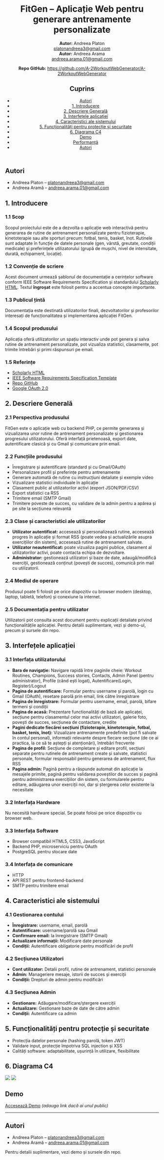 <!DOCTYPE html>
<html lang="ro" prefix="scholarly: http://scholarly-html.org/vocab#">
<head>
  <meta charset="UTF-8">
  <title>FitGen – Aplicație Web pentru generare antrenamente personalizate</title>
  <meta name="author" content="Andreea Platon, Andreea Aramă">
  <meta name="description" content="Documentație completă pentru FitGen, aplicație web de generare antrenamente personalizate.">
  <link rel="canonical" href="https://github.com/A-2WorkoutWebGenerator/A-2WorkoutWebGenerator">
</head>
<body typeof="scholarly:ScholarlyArticle">
<header>
  <h1 property="scholarly:title">FitGen – Aplicație Web pentru generare antrenamente personalizate</h1>
  <p>
    <strong>Autor:</strong> <span property="scholarly:author">Andreea Platon</span><br>
    <a href="mailto:platonandreea3@gmail.com">platonandreea3@gmail.com</a><br>
    <strong>Autor:</strong> <span property="scholarly:author">Andreea Arama</span><br>
    <a href="mailto:andreea.arama.01@gmail.com">andreea.arama.01@gmail.com</a>
  </p>
  <p>
    <strong>Repo GitHub:</strong> <a href="https://github.com/A-2WorkoutWebGenerator/A-2WorkoutWebGenerator">https://github.com/A-2WorkoutWebGenerator/A-2WorkoutWebGenerator</a>
  </p>
  <nav>
    <h2>Cuprins</h2>
    <ul>
      <li><a href="#autori">Autori</a></li>
      <li><a href="#1-introducere">1. Introducere</a></li>
      <li><a href="#2-descriere-generala">2. Descriere Generală</a></li>
      <li><a href="#3-interfetele-aplicatiei">3. Interfețele aplicației</a></li>
      <li><a href="#4-caracteristici-ale-sistemului">4. Caracteristici ale sistemului</a></li>
      <li><a href="#5-functionalitati-pentru-protectie-si-securitate">5. Funcționalități pentru protecție și securitate</a></li>
      <li><a href="#6-diagrama-c4">6. Diagrama C4</a></li>
      <li><a href="#demo">Demo</a></li>
      <li><a href="#performance">Performanță</a></li>
      <li><a href="#autori">Autori</a></li>
    </ul>
  </nav>
</header>

<main>
  <section id="autori" typeof="scholarly:ContributorRole">
    <h2>Autori</h2>
    <ul>
      <li>
        <span property="scholarly:author">Andreea Platon</span> – <a href="mailto:andreeaplaton20@gmail.com">platonandreea3@gmail.com</a>
      </li>
      <li>
        <span property="scholarly:author">Andreea Aramă</span> – <a href="mailto:andreeaplaton20@gmail.com">andreea.arama.01@gmail.com</a>
      </li>
    </ul>
  </section>

  <section id="1-introducere" typeof="scholarly:Introduction">
    <h2>1. Introducere</h2>
    <section id="11-scop">
      <h3>1.1 Scop</h3>
      <p>
        Scopul proiectului este de a dezvolta o aplicație web interactivă pentru generarea de rutine de antrenament personalizate pentru fizioterapie, kinetoterapie sau alte sporturi precum: fotbal, tenis, basket, înot. Rutinele sunt adaptate în funcție de datele personale (gen, vârstă, greutate, condiții medicale) și preferințele utilizatorului (grupă de mușchi, nivel de intensitate, durată, echipament, locație).
      </p>
    </section>
    <section id="12-conventie-de-scriere">
      <h3>1.2 Convenție de scriere</h3>
      <p>
        Acest document urmează șablonul de documentație a cerințelor software conform IEEE Software Requirements Specification și standardului <a href="https://scholarly-html.org/">Scholarly HTML</a>. Textul <strong>îngroșat</strong> este folosit pentru a accentua concepte importante.
      </p>
    </section>
    <section id="13-publicul-tinta">
      <h3>1.3 Publicul țintă</h3>
      <p>
        Documentația este destinată utilizatorilor finali, dezvoltatorilor și profesorilor interesați de funcționalitatea și implementarea aplicației FitGen.
      </p>
    </section>
    <section id="14-scopul-produsului">
      <h3>1.4 Scopul produsului</h3>
      <p>
        Aplicația oferă utilizatorilor un spațiu interactiv unde pot genera și salva rutine de antrenament personalizate, pot vizualiza statistici, clasamente, pot trimite întrebări și primi răspunsuri pe email.
      </p>
    </section>
    <section id="15-referinte">
      <h3>1.5 Referințe</h3>
      <ul>
        <li><a href="https://scholarly-html.org/">Scholarly HTML</a></li>
        <li><a href="https://github.com/hhru/template-srs">IEEE Software Requirements Specification Template</a></li>
        <li><a href="https://github.com/A-2WorkoutWebGenerator/A-2WorkoutWebGenerator">Repo GitHub</a></li>
        <li><a href="https://developers.google.com/identity/protocols/oauth2">Google OAuth 2.0</a></li>
      </ul>
    </section>
  </section>

  <section id="2-descriere-generala" typeof="scholarly:Background">
    <h2>2. Descriere Generală</h2>
    <section id="21-perspectiva-produsului">
      <h3>2.1 Perspectiva produsului</h3>
      <p>
        FitGen este o aplicație web cu backend PHP, ce permite generarea și vizualizarea unor rutine de antrenament personalizate și gestionarea progresului utilizatorului. Oferă interfață prietenoasă, export date, autentificare clasică și cu Gmail și comunicare prin email.
      </p>
    </section>
    <section id="22-functiile-produsului">
      <h3>2.2 Funcțiile produsului</h3>
      <ul>
        <li>Înregistrare și autentificare (standard și cu Gmail/OAuth)</li>
        <li>Personalizare profil și preferințe pentru antrenamente</li>
        <li>Generare automată de rutine cu instrucțiuni detaliate și exemple video</li>
        <li>Vizualizare statistici individuale în aplicație</li>
        <li>Clasament public al utilizatorilor activi (export JSON/PDF/CSV)</li>
        <li>Export statistici ca RSS</li>
        <li>Trimitere email (SMTP Gmail)</li>
        <li>Trimitere poveste de succes, cu validare de la admin pentru a apărea și pe site la secțiunea relevantă</li>
      </ul>
    </section>
    <section id="23-clase-si-caracteristici-ale-utilizatorilor">
      <h3>2.3 Clase și caracteristici ale utilizatorilor</h3>
      <ul>
        <li><strong>Utilizator autentificat:</strong> accesează și personalizează rutine, accesează progres în aplicație și format RSS (poate vedea și actualizările asupra exercițiilor din sistem), accesează rutine de antrenament salvate.</li>
        <li><strong>Utilizator neautentificat:</strong> poate vizualiza pagini publice, clasament al utilizatorilor activi, poate contacta echipa de dezvoltare.</li>
        <li><strong>Administrator:</strong> gestionează utilizatori și baze de date, adaugă/modifică exerciții, gestionează conținut (povești de succes), comunică prin mail cu utilizatorii.</li>
      </ul>
    </section>
    <section id="24-mediul-de-operare">
      <h3>2.4 Mediul de operare</h3>
      <p>
        Produsul poate fi folosit pe orice dispozitiv cu browser modern (desktop, laptop, tabletă, telefon) și conexiune la internet.
      </p>
    </section>
    <section id="25-documentatia-pentru-utilizator">
      <h3>2.5 Documentația pentru utilizator</h3>
      <p>
        Utilizatorii pot consulta acest document pentru explicații detaliate privind funcționalitățile aplicației. Pentru detalii suplimentare, vezi și demo-ul, precum și sursele din repo.
      </p>
    </section>
  </section>

  <section id="3-interfetele-aplicatiei" typeof="scholarly:Methods">
    <h2>3. Interfețele aplicației</h2>
    <section id="31-interfata-utilizatorului">
      <h3>3.1 Interfața utilizatorului</h3>
      <ul>
        <li><strong>Bara de navigație:</strong> Navigare rapidă între paginile cheie: Workout Routines, Champions, Success stories, Contacts, Admin Panel (pentru administrator), 
        Profile (când ești logat), Autentificare(Login, Register)/Logout</li>
        <li><strong>Pagina de autentificare:</strong> Formular pentru username și parolă, login cu Gmail (OAuth), resetare parolă prin email, link către înregistrare</li>
        <li><strong>Pagina de înregistrare:</strong> Formular pentru username, email, parolă, bifare termeni și condiții</li>
        <li><strong>Pagina de acasă:</strong> Prezentare functionalități de bază ale aplicaței, secțiune pentru clasamentul celor mai activi utilizatori, galerie foto, povești de succes, secțiunea de contactare, credite</li>
        <li><strong>Pagini dedicate fiecărei secțiuni (fizioterapie, kinetoterapie, fotbal, basket, tenis, înot):</strong> Vizualizare antrenamente predefinite (pot fi salvate în contul personal), informații relevante despre fiecare secțiune (de ce ai practica, la ce să te aștepți și atenționări), întrebări frecvente </li>
        <li><strong>Pagina de profil:</strong> Secțiune de completare și editare profil, secțiuni separate pentru rutinele de antrenament create și salvate, statistici personale, formular responsabil pentru generarea de antrenament, flux RSS</li>
        <li><strong>Pagina admin:</strong> Pagină pentru a răspunde automat din aplicație la mesajele primite, pagină pentru validarea poveștilor de succes și pagină pentru administrarea exercițiilor din sistem, cu formularele pentru editare, adăugarea unor exerciții noi, dar și ștergerea celor existente la necesitate</li>
      </ul>
    </section>
    <section id="32-interfata-hardware">
      <h3>3.2 Interfața Hardware</h3>
      <p>
        Nu necesită hardware special. Se poate folosi pe orice dispozitiv cu browser web.
      </p>
    </section>
    <section id="33-interfata-software">
      <h3>3.3 Interfața Software</h3>
      <ul>
        <li>Browser compatibil HTML5, CSS3, JavaScript</li>
        <li>Backend PHP, microserviciu pentru OAuth</li>
        <li>PostgreSQL pentru stocare date</li>
      </ul>
    </section>
    <section id="34-interfata-de-comunicare">
      <h3>3.4 Interfața de comunicare</h3>
      <ul>
        <li>HTTP</li>
        <li>API REST pentru frontend-backend</li>
        <li>SMTP pentru trimitere email</li>
      </ul>
    </section>
  </section>

  <section id="4-caracteristici-ale-sistemului" typeof="scholarly:Results">
    <h2>4. Caracteristici ale sistemului</h2>
    <section id="41-gestionarea-contului">
      <h3>4.1 Gestionarea contului</h3>
      <ul>
        <li><strong>Înregistrare:</strong> username, email, parolă</li>
        <li><strong>Autentificare:</strong> username/parolă sau Gmail</li>
        <li><strong>Confirmare email:</strong> la înregistrare (SMTP Gmail)</li>
        <li><strong>Actualizare informații:</strong> Modificare date personale</li>
        <li><strong>Condiții:</strong> Autentificare obligatorie pentru modificări de profil</li>
      </ul>
    </section>
    <section id="42-sectiunea-utilizatori">
      <h3>4.2 Secțiunea Utilizatori</h3>
      <ul>
        <li><strong>Cont utilizator:</strong> Detalii profil, rutine de antrenament, statistici personale</li>
        <li><strong>Admin:</strong> Manageriere mesaje, istorii de succes și exerciții</li>
        <li><strong>Condiții:</strong> Drepturi de admin pentru modificări</li>
      </ul>
    </section>
    <section id="43-sectiunea-admin">
      <h3>4.3 Secțiunea Admin</h3>
      <ul>
        <li><strong>Gestionare:</strong> Adăugare/modificare/ștergere exerciții</li>
        <li><strong>Actualizare:</strong> Gestionare baze de date de către admin</li>
        <li><strong>Condiții:</strong> Autentificare ca admin</li>
      </ul>
    </section>
  </section>

  <section id="5-functionalitati-pentru-protectie-si-securitate" typeof="scholarly:Discussion">
    <h2>5. Funcționalități pentru protecție și securitate</h2>
    <ul>
      <li>Protecția datelor personale (hashing parolă, token JWT)</li>
      <li>Validare input, protecție împotriva SQL injection și XSS</li>
      <li>Calități software: adaptabilitate, ușurință în utilizare, flexibilitate</li>
    </ul>
  </section>

  <section id="6-diagrama-c4" typeof="scholarly:Materials">
    <h2>6. Diagrama C4</h2>
    <p>
        <img src="C4_diagrams/nivelul1.png">
        <img src="C4_diagrams/nivelul2.png">
    </p>
  </section>

  <section id="demo" typeof="scholarly:Materials">
    <h2>Demo</h2>
    <p>
      <a href="#">Accesează Demo</a> <em>(adauga link dacă ai unul public)</em>
    </p>
  </section>
</main>

<footer>
  <hr>
  <section id="autori-1">
    <h2>Autori</h2>
    <ul>
      <li>
        <span property="scholarly:author">Andreea Platon</span> – <a href="mailto:platonandreea3@gmail.com">platonandreea3@gmail.com</a>
      </li>
      <li>
        <span property="scholarly:author">Andreea Aramă</span> – <a href="mailto:andreea.arama.01@gmail.com">andreea.arama.01@gmail.com</a>
      </li>
    </ul>
  </section>
  <p>
    Pentru detalii suplimentare, vezi demo și sursele din repo.
  </p>
</footer>
</body>
</html>